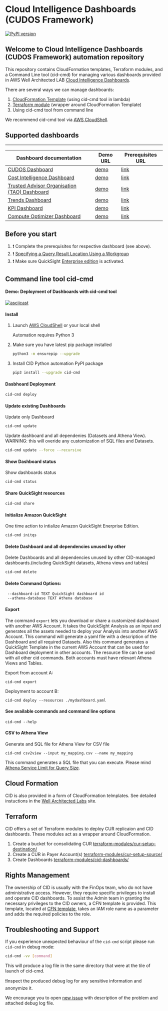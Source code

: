# Cloud Intelligence Dashboards (CUDOS Framework)

[![PyPI version](https://badge.fury.io/py/cid-cmd.svg)](https://badge.fury.io/py/cid-cmd)

## Welcome to Cloud Intelligence Dashboards (CUDOS Framework) automation repository
This repository contains CloudFormation templates, Terraform modules, and a Command Line tool (cid-cmd) for managing various dashboards provided in AWS Well Architected LAB [Cloud Intelligence Dashboards](https://www.wellarchitectedlabs.com/cost/200_labs/200_cloud_intelligence/).

There are several ways we can manage dashboards:
1. [CloudFormation Template](./cfn-templates/cid-cfn.yml) (using cid-cmd tool in lambda)
2. [Terraform module](./terraform-modules/cid-dashboards/README.md) (wrapper around CloudFormation Template)
3. Using cid-cmd tool from command line

We recommend cid-cmd tool via [AWS CloudShell](https://console.aws.amazon.com/cloudshell/home).

## Supported dashboards
---
| Dashboard documentation | Demo URL | Prerequisites URL |
| --- | --- | --- |
| [CUDOS Dashboard](https://www.wellarchitectedlabs.com/cost/200_labs/200_cloud_intelligence/cost-usage-report-dashboards/) | [demo](https://d1s0yx3p3y3rah.cloudfront.net/anonymous-embed?dashboard=cudos) | [link](https://wellarchitectedlabs.com/cost/200_labs/200_cloud_intelligence/cost-usage-report-dashboards/dashboards/alternative_deployments/) |
| [Cost Intelligence Dashboard](https://www.wellarchitectedlabs.com/cost/200_labs/200_cloud_intelligence/cost-usage-report-dashboards/) | [demo](https://d1s0yx3p3y3rah.cloudfront.net/anonymous-embed?dashboard=cost_intelligence_dashboard) | [link](https://wellarchitectedlabs.com/cost/200_labs/200_cloud_intelligence/cost-usage-report-dashboards/dashboards/alternative_deployments/) |
| [Trusted Advisor Organisation (TAO) Dashboard](https://www.wellarchitectedlabs.com/cost/200_labs/200_cloud_intelligence/trusted-advisor-dashboards/) | [demo](https://d1s0yx3p3y3rah.cloudfront.net/anonymous-embed?dashboard=e1799d0d-166c-4e61-8fa6-5c927f70c799) | [link](https://wellarchitectedlabs.com/cost/200_labs/200_cloud_intelligence/trusted-advisor-dashboards) |
| [Trends Dashboard](https://www.wellarchitectedlabs.com/cost/200_labs/200_cloud_intelligence/cost-usage-report-dashboards/dashboards/3_additional_dashboards/#trends-dashboard) | [demo](https://d1s0yx3p3y3rah.cloudfront.net/anonymous-embed?dashboard=trends-dashboard) | [link](https://wellarchitectedlabs.com/cost/200_labs/200_cloud_intelligence/cost-usage-report-dashboards) |
| [KPI Dashboard](https://wellarchitectedlabs.com/cost/200_labs/200_cloud_intelligence/cost-usage-report-dashboards/dashboards/deploy_dashboards/) | [demo](https://d1s0yx3p3y3rah.cloudfront.net/anonymous-embed?dashboard=kpi) | [link](https://wellarchitectedlabs.com/cost/200_labs/200_cloud_intelligence/cost-usage-report-dashboards/dashboards/alternative_deployments/) |
| [Compute Optimizer Dashboard](https://www.wellarchitectedlabs.com/cost/200_labs/200_cloud_intelligence/compute-optimizer-dashboards/) | [demo](https://d1s0yx3p3y3rah.cloudfront.net/anonymous-embed?dashboard=compute-optimizer-dashboard) | [link](https://wellarchitectedlabs.com/cost/200_labs/200_cloud_intelligence/compute-optimizer-dashboards) |


## Before you start
1. :heavy_exclamation_mark: Complete the prerequisites for respective dashboard (see above).
2. :heavy_exclamation_mark: [Specifying a Query Result Location Using a Workgroup](https://docs.aws.amazon.com/athena/latest/ug/querying.html#query-results-specify-location-workgroup)
3. :heavy_exclamation_mark: Make sure QuickSight [Enterprise edition](https://aws.amazon.com/premiumsupport/knowledge-center/quicksight-enterprise-account/) is activated.

## Command line tool cid-cmd

#### Demo: Deployment of Dashboards with cid-cmd tool

   [![asciicast](https://asciinema.org/a/467770.svg)](https://asciinema.org/a/467770)

#### Install

1. Launch [AWS CloudShell](https://console.aws.amazon.com/cloudshell/home) or your local shell

    Automation requires Python 3

2. Make sure you have latest pip package installed
    ```bash
    python3 -m ensurepip --upgrade
    ```

4. Install CID Python automation PyPI package
    ```bash
    pip3 install --upgrade cid-cmd
    ```

#### Dasbhoard Deployment

```bash
cid-cmd deploy
```


#### Update existing Dashboards
Update only Dashboard
```bash
cid-cmd update
```
Update dashboard and all dependenies (Datasets and Athena View). WARNING: this will overide any customization of SQL files and Datasets.
```bash
cid-cmd update --force --recursive
```
#### Show Dashboard status
Show dashboards status

```bash
cid-cmd status
```

####  Share QuickSight resources
```bash
cid-cmd share
```

#### Initialize Amazon QuickSight
One time action to intialize Amazon QuickSight Enerprise Edition.

```bash
cid-cmd initqs
```


#### Delete Dashboard and all dependencies unused by other
Delete Dashboards and all dependencies unused by other CID-managed dashboards.(including QuickSight datasets, Athena views and tables)
```bash
cid-cmd delete
```
#### Delete Command Options:
```
 --dashboard-id TEXT QuickSight dashboard id 
 --athena-database TEXT Athena database
 ```

#### Export
The command `export` lets you download or share a customized dashboard with another AWS Account. It takes the QuickSight Analysis as an input and generates all the assets needed to deploy your Analysis into another AWS Account. This command will generate a yaml file with a description of the Dashboard and all required Datasets. Also this command generates a QuickSight Template in the current AWS Account that can be used for Dashboard deployment in other accounts. The resource file can be used with all other cid commands. Both accounts must have relevant Athena Views and Tables.

Export from account A:
```
cid-cmd export
```

Deployment to account B:
```
cid-cmd deploy --resources ./mydashboard.yaml
```

#### See available commands and command line options
```
cid-cmd --help
```

#### CSV to Athena View
Generate and SQL file for Athena View for CSV file

```
cid-cmd csv2view --input my_mapping.csv --name my_mapping
```
This command generates a SQL file that you can execute. Please mind [Athena Service Limit for Query Size](https://docs.aws.amazon.com/athena/latest/ug/service-limits.html#service-limits-query-string-length).


## Cloud Formation
CID is also provided in a form of CloudFormation telmplates. See detailed instuctions in the [Well Architected Labs](https://wellarchitectedlabs.com/cost/200_labs/200_cloud_intelligence/cost-usage-report-dashboards/dashboards/deploy_dashboards/) site.

## Terraform
CID offers a set of Terraform modules to deploy CUR replicaion and CID dashboards. These modules act as a wrapper around CloudFormation.

  1. Create a bucket for consolidating CUR [terraform-modules/cur-setup-destination/](terraform-modules/cur-setup-destination/)
  2. Create a CUR in Payer Account(s) [terraform-modules/cur-setup-source/](terraform-modules/cur-setup-source/)
  3. Create Dashboards [terraform-modules/cid-dashboards/](terraform-modules/cid-dashboards/)


## Rights Management
The ownership of CID is usually with the FinOps team, who do not have administrative access. However, they require specific privileges to install and operate CID dashboards. To assist the Admin team in granting the necessary privileges to the CID owners, a CFN template is provided. This template, located at [CFN template](cfn-templates/cid-admin-policies.yaml), takes an IAM role name as a parameter and adds the required policies to the role.


## Troubleshooting and Support
If you experience unexpected behaviour of the `cid-cmd` script please run `cid-cmd` in debug mode:

```bash
cid-cmd -vv [command]
```
    
This will produce a log file in the same directory that were at the tile of launch of cid-cmd. 

:heavy_exclamation_mark:Inspect the produced debug log for any sensitive information and anonymize it.

We encourage you to open [new issue](https://github.com/aws-samples/aws-cudos-framework-deployment/issues/new) with description of the problem and attached debug log file.